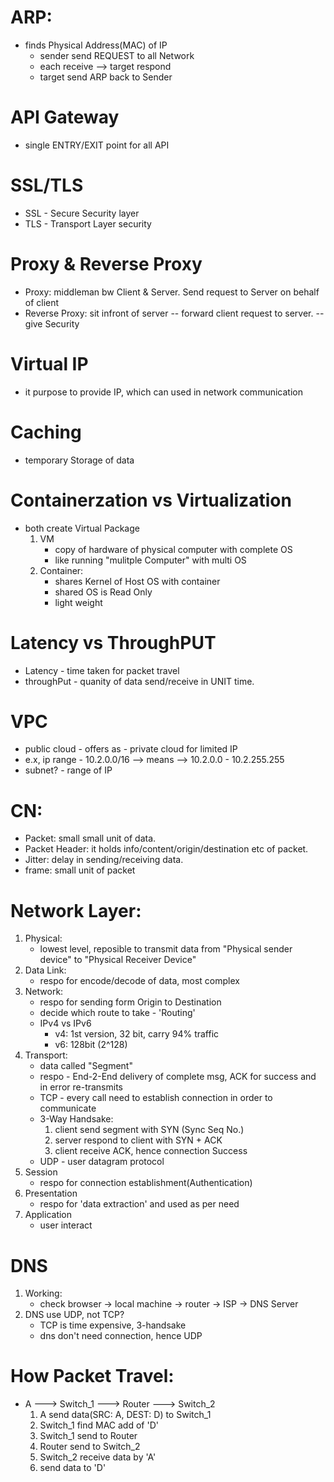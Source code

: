 # ARP:
- finds Physical Address(MAC) of IP
    - sender send REQUEST to all Network
    - each receive --> target respond
    - target send ARP back to Sender

# API Gateway
- single ENTRY/EXIT point for all API

# SSL/TLS
- SSL - Secure Security layer
- TLS - Transport Layer security

# Proxy & Reverse Proxy
- Proxy: middleman bw Client & Server. Send request to Server on behalf of client
- Reverse Proxy: sit infront of server -- forward client request to server. -- give Security

# Virtual IP
- it purpose to provide IP, which can used in network communication

# Caching
- temporary Storage of data

# Containerzation vs Virtualization
- both create Virtual Package
    1. VM 
        - copy of hardware of physical computer with complete OS
        - like running "mulitple Computer" with multi OS
    2. Container:
        - shares Kernel of Host OS with container
        - shared OS is Read Only
        - light weight

# Latency vs ThroughPUT
- Latency - time taken for packet travel
- throughPut - quanity of data send/receive in UNIT time.


# VPC
- public cloud - offers as - private cloud for limited IP
- e.x, ip range - 10.2.0.0/16 --> means --> 10.2.0.0 - 10.2.255.255
- subnet? - range of IP 


# CN:
- Packet: small small unit of data.
- Packet Header: it holds info/content/origin/destination etc of packet.
- Jitter: delay in sending/receiving data.
- frame: small unit of packet


# Network Layer:
1. Physical: 
    - lowest level, reposible to transmit data from "Physical sender device" to "Physical Receiver Device"
2. Data Link: 
    - respo for encode/decode of data, most complex
3. Network:
    - respo for sending form Origin to Destination
    - decide which route to take - 'Routing'
    - IPv4 vs IPv6
        - v4: 1st version, 32 bit, carry 94% traffic
        - v6: 128bit (2^128)
4. Transport:
    - data called "Segment"
    - respo - End-2-End delivery of complete msg, ACK for success and in error re-transmits
    - TCP - every call need to establish connection in order to communicate
    - 3-Way Handsake: 
        1. client send segment with SYN (Sync Seq No.)
        2. server respond to client with SYN + ACK
        3. client receive ACK, hence connection Success
    - UDP - user datagram protocol
5. Session
    - respo for connection establishment(Authentication)
6. Presentation
    - respo for 'data extraction' and used as per need
7. Application
    - user interact


# DNS
1. Working:
    - check browser -> local machine -> router -> ISP -> DNS Server
2. DNS use UDP, not TCP?
    - TCP is time expensive, 3-handsake
    - dns don't need connection, hence UDP

# How Packet Travel:
- A ---> Switch_1 ---> Router ---> Switch_2
    1. A send data(SRC: A, DEST: D) to Switch_1
    2. Switch_1 find MAC add of 'D'
    3. Switch_1 send to Router
    4. Router send to Switch_2
    6. Switch_2 receive data by 'A'
    7. send data to 'D'